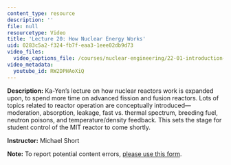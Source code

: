```yaml
---
content_type: resource
description: ''
file: null
resourcetype: Video
title: 'Lecture 20: How Nuclear Energy Works'
uid: 0283c5a2-f324-fb7f-eaa3-1eee02db9d73
video_files:
  video_captions_file: /courses/nuclear-engineering/22-01-introduction-to-nuclear-engineering-and-ionizing-radiation-fall-2016/lecture-videos/how-nuclear-energy-works/RW2DPHAoXiQ.vtt
video_metadata:
  youtube_id: RW2DPHAoXiQ
---
```


**Description:** Ka-Yen’s lecture on how nuclear reactors work is expanded upon, to spend more time on advanced fission and fusion reactors. Lots of topics related to reactor operation are conceptually introduced—moderation, absorption, leakage, fast vs. thermal spectrum, breeding fuel, neutron poisons, and temperature/density feedback. This sets the stage for student control of the MIT reactor to come shortly.

**Instructor:** Michael Short

**Note:** To report potential content errors, [please use this form](https://forms.gle/8B2zcUvfCtgJdTdE7).